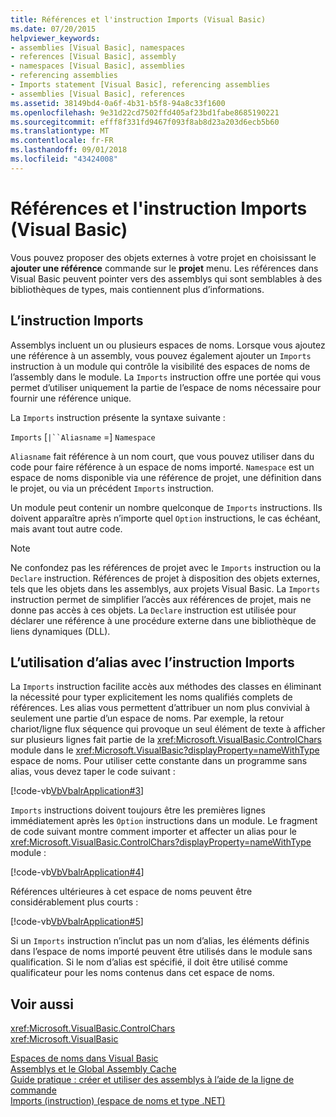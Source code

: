 ```yaml
---
title: Références et l'instruction Imports (Visual Basic)
ms.date: 07/20/2015
helpviewer_keywords:
- assemblies [Visual Basic], namespaces
- references [Visual Basic], assembly
- namespaces [Visual Basic], assemblies
- referencing assemblies
- Imports statement [Visual Basic], referencing assemblies
- assemblies [Visual Basic], references
ms.assetid: 38149bd4-0a6f-4b31-b5f8-94a8c33f1600
ms.openlocfilehash: 9e31d22cd7502ffd405af23bd1fabe8685190221
ms.sourcegitcommit: efff8f331fd9467f093f8ab8d23a203d6ecb5b60
ms.translationtype: MT
ms.contentlocale: fr-FR
ms.lasthandoff: 09/01/2018
ms.locfileid: "43424008"
---
```

# <a name="references-and-the-imports-statement-visual-basic"></a>Références et l'instruction Imports (Visual Basic)
Vous pouvez proposer des objets externes à votre projet en choisissant le **ajouter une référence** commande sur le **projet** menu. Les références dans Visual Basic peuvent pointer vers des assemblys qui sont semblables à des bibliothèques de types, mais contiennent plus d’informations.  
  
## <a name="the-imports-statement"></a>L’instruction Imports  
 Assemblys incluent un ou plusieurs espaces de noms. Lorsque vous ajoutez une référence à un assembly, vous pouvez également ajouter un `Imports` instruction à un module qui contrôle la visibilité des espaces de noms de l’assembly dans le module. La `Imports` instruction offre une portée qui vous permet d’utiliser uniquement la partie de l’espace de noms nécessaire pour fournir une référence unique.  
  
 La `Imports` instruction présente la syntaxe suivante :  
  
 `Imports` [`|``Aliasname` =] `Namespace`  
  
 `Aliasname` fait référence à un nom court, que vous pouvez utiliser dans du code pour faire référence à un espace de noms importé. `Namespace` est un espace de noms disponible via une référence de projet, une définition dans le projet, ou via un précédent `Imports` instruction.  
  
 Un module peut contenir un nombre quelconque de `Imports` instructions. Ils doivent apparaître après n’importe quel `Option` instructions, le cas échéant, mais avant tout autre code.  
  
> [!NOTE]
>  Ne confondez pas les références de projet avec le `Imports` instruction ou la `Declare` instruction. Références de projet à disposition des objets externes, tels que les objets dans les assemblys, aux projets Visual Basic. La `Imports` instruction permet de simplifier l’accès aux références de projet, mais ne donne pas accès à ces objets. La `Declare` instruction est utilisée pour déclarer une référence à une procédure externe dans une bibliothèque de liens dynamiques (DLL).  
  
## <a name="using-aliases-with-the-imports-statement"></a>L’utilisation d’alias avec l’instruction Imports  
 La `Imports` instruction facilite accès aux méthodes des classes en éliminant la nécessité pour typer explicitement les noms qualifiés complets de références. Les alias vous permettent d’attribuer un nom plus convivial à seulement une partie d’un espace de noms. Par exemple, la retour chariot/ligne flux séquence qui provoque un seul élément de texte à afficher sur plusieurs lignes fait partie de la <xref:Microsoft.VisualBasic.ControlChars> module dans le <xref:Microsoft.VisualBasic?displayProperty=nameWithType> espace de noms. Pour utiliser cette constante dans un programme sans alias, vous devez taper le code suivant :  
  
 [!code-vb[VbVbalrApplication#3](../../../visual-basic/programming-guide/program-structure/codesnippet/VisualBasic/references-and-the-imports-statement_1.vb)]  
  
 `Imports` instructions doivent toujours être les premières lignes immédiatement après les `Option` instructions dans un module. Le fragment de code suivant montre comment importer et affecter un alias pour le <xref:Microsoft.VisualBasic.ControlChars?displayProperty=nameWithType> module :  
  
 [!code-vb[VbVbalrApplication#4](../../../visual-basic/programming-guide/program-structure/codesnippet/VisualBasic/references-and-the-imports-statement_2.vb)]  
  
 Références ultérieures à cet espace de noms peuvent être considérablement plus courts :  
  
 [!code-vb[VbVbalrApplication#5](../../../visual-basic/programming-guide/program-structure/codesnippet/VisualBasic/references-and-the-imports-statement_3.vb)]  
  
 Si un `Imports` instruction n’inclut pas un nom d’alias, les éléments définis dans l’espace de noms importé peuvent être utilisés dans le module sans qualification. Si le nom d’alias est spécifié, il doit être utilisé comme qualificateur pour les noms contenus dans cet espace de noms.  
  
## <a name="see-also"></a>Voir aussi  
 <xref:Microsoft.VisualBasic.ControlChars>  
 <xref:Microsoft.VisualBasic>  
   
 [Espaces de noms dans Visual Basic](../../../visual-basic/programming-guide/program-structure/namespaces.md)  
 [Assemblys et le Global Assembly Cache](../../../visual-basic/programming-guide/concepts/assemblies-gac/index.md)  
 [Guide pratique : créer et utiliser des assemblys à l’aide de la ligne de commande](https://msdn.microsoft.com/library/70f65026-3687-4e9c-ab79-c18b97dd8be4)  
 [Imports (instruction) (espace de noms et type .NET)](../../../visual-basic/language-reference/statements/imports-statement-net-namespace-and-type.md)

